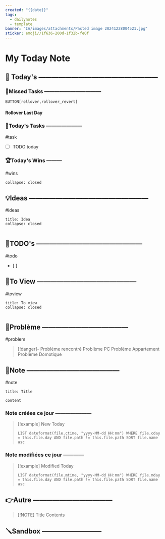 ```yaml
---
created: "{{date}}"
tags:
  - dailynotes
  - template
banner: "IA/images/attachments/Pasted image 20241228004521.jpg"
sticker: emoji//1f636-200d-1f32b-fe0f
---
```

# My Today Note

## 📅 Today's ——————————————————

### 🥷Missed Tasks ———————————

`BUTTON[rollover,rollover_revert]`
#### Rollover Last Day
### 🚀Today's Tasks ———————
#task

- [ ] TODO today
### 🏆Today's Wins ———
#wins

```ad-success
collapse: closed

```

## 💡Ideas ——————————————————
#ideas 

```ad-attention
title: Idea
collapse: closed


```
## 📎TODO's ————————————————
#todo
- [ ] 

## 👀To View ———————————————
#toview 

```ad-hint
title: To view
collapse: closed


```
## 🚨Problème —————————————
#problem

> [!danger]- Problème rencontré 
> Problème PC
> Problème Appartement
> Problème Domotique
## 📝Note ——————————————
#note

```ad-note
title: Title

content 
```
### Note créées ce jour ———————
> [!example] New Today
> ```dataview
> LIST dateformat(file.ctime, "yyyy-MM-dd HH:mm") WHERE file.cday = this.file.day AND file.path != this.file.path SORT file.name asc
> ```
> 
### Note modifiées ce jour ————
> [!example] Modified Today
> ```dataview 
> LIST dateformat(file.mtime, "yyyy-MM-dd HH:mm") WHERE file.mday = this.file.day AND file.path != this.file.path SORT file.name asc
> ```
> 

## 👉Autre ————————————

> [!NOTE] Title
> Contents
## 🪛Sandbox —————————

